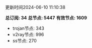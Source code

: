 更新时间2024-06-10 11:10:38

**总订阅: 34**
**总节点: 5447**
**有效节点: 1609**
- trojan节点: 343
- v2ray节点: 996
- ss节点: 270
